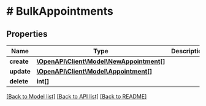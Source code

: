 # # BulkAppointments

## Properties

Name | Type | Description | Notes
------------ | ------------- | ------------- | -------------
**create** | [**\OpenAPI\Client\Model\NewAppointment[]**](NewAppointment.md) |  | [optional] 
**update** | [**\OpenAPI\Client\Model\Appointment[]**](Appointment.md) |  | [optional] 
**delete** | **int[]** |  | [optional] 

[[Back to Model list]](../../README.md#documentation-for-models) [[Back to API list]](../../README.md#documentation-for-api-endpoints) [[Back to README]](../../README.md)


